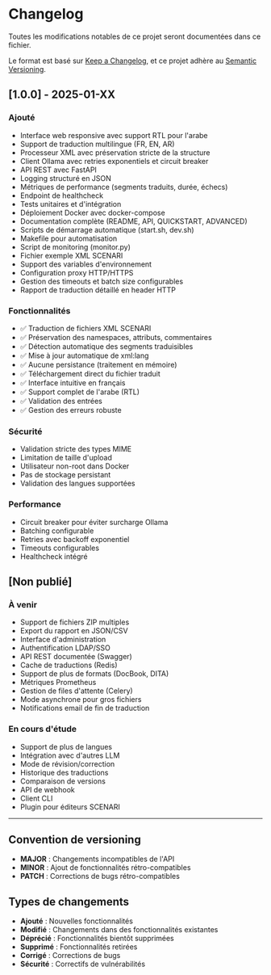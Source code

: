 # Changelog

Toutes les modifications notables de ce projet seront documentées dans ce fichier.

Le format est basé sur [Keep a Changelog](https://keepachangelog.com/fr/1.0.0/),
et ce projet adhère au [Semantic Versioning](https://semver.org/lang/fr/).

## [1.0.0] - 2025-01-XX

### Ajouté
- Interface web responsive avec support RTL pour l'arabe
- Support de traduction multilingue (FR, EN, AR)
- Processeur XML avec préservation stricte de la structure
- Client Ollama avec retries exponentiels et circuit breaker
- API REST avec FastAPI
- Logging structuré en JSON
- Métriques de performance (segments traduits, durée, échecs)
- Endpoint de healthcheck
- Tests unitaires et d'intégration
- Déploiement Docker avec docker-compose
- Documentation complète (README, API, QUICKSTART, ADVANCED)
- Scripts de démarrage automatique (start.sh, dev.sh)
- Makefile pour automatisation
- Script de monitoring (monitor.py)
- Fichier exemple XML SCENARI
- Support des variables d'environnement
- Configuration proxy HTTP/HTTPS
- Gestion des timeouts et batch size configurables
- Rapport de traduction détaillé en header HTTP

### Fonctionnalités
- ✅ Traduction de fichiers XML SCENARI
- ✅ Préservation des namespaces, attributs, commentaires
- ✅ Détection automatique des segments traduisibles
- ✅ Mise à jour automatique de xml:lang
- ✅ Aucune persistance (traitement en mémoire)
- ✅ Téléchargement direct du fichier traduit
- ✅ Interface intuitive en français
- ✅ Support complet de l'arabe (RTL)
- ✅ Validation des entrées
- ✅ Gestion des erreurs robuste

### Sécurité
- Validation stricte des types MIME
- Limitation de taille d'upload
- Utilisateur non-root dans Docker
- Pas de stockage persistant
- Validation des langues supportées

### Performance
- Circuit breaker pour éviter surcharge Ollama
- Batching configurable
- Retries avec backoff exponentiel
- Timeouts configurables
- Healthcheck intégré

## [Non publié]

### À venir
- Support de fichiers ZIP multiples
- Export du rapport en JSON/CSV
- Interface d'administration
- Authentification LDAP/SSO
- API REST documentée (Swagger)
- Cache de traductions (Redis)
- Support de plus de formats (DocBook, DITA)
- Métriques Prometheus
- Gestion de files d'attente (Celery)
- Mode asynchrone pour gros fichiers
- Notifications email de fin de traduction

### En cours d'étude
- Support de plus de langues
- Intégration avec d'autres LLM
- Mode de révision/correction
- Historique des traductions
- Comparaison de versions
- API de webhook
- Client CLI
- Plugin pour éditeurs SCENARI

---

## Convention de versioning

- **MAJOR** : Changements incompatibles de l'API
- **MINOR** : Ajout de fonctionnalités rétro-compatibles
- **PATCH** : Corrections de bugs rétro-compatibles

## Types de changements

- **Ajouté** : Nouvelles fonctionnalités
- **Modifié** : Changements dans des fonctionnalités existantes
- **Déprécié** : Fonctionnalités bientôt supprimées
- **Supprimé** : Fonctionnalités retirées
- **Corrigé** : Corrections de bugs
- **Sécurité** : Correctifs de vulnérabilités
